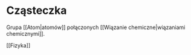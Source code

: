 # Cząsteczka
Grupa [[Atom|atomów]] połączonych [[Wiązanie chemiczne|wiązaniami chemicznymi]].

[[Fizyka]]